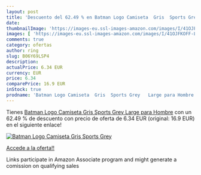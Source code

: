 ```yaml
---
layout: post
title: 'Descuento del 62.49 % en Batman Logo Camiseta  Gris  Sports Grey '
date: 
thumbnailImage: 'https://images-eu.ssl-images-amazon.com/images/I/41OJFKOFF-L._SL200_.jpg'
images: [ 'https://images-eu.ssl-images-amazon.com/images/I/41OJFKOFF-L._SL200_.jpg' ]
comments: true
category: ofertas
author: ring
slug: B06Y69LSP4
description:
actualPrice: 6.34 EUR
currency: EUR
price: 6.34
comparePrice: 16.9 EUR
inStock: true
prodname: 'Batman Logo Camiseta  Gris  Sports Grey   Large para Hombre'
---
```


Tienes [Batman Logo Camiseta  Gris  Sports Grey   Large para Hombre](https://www.amazon.es/dp/B06Y69LSP4/?tag=tolees-21) con un 62.49 % de descuento con precio de oferta de 6.34 EUR (original: 16.9 EUR) en el siguiente enlace!

[![Batman Logo Camiseta  Gris  Sports Grey ](https://images-eu.ssl-images-amazon.com/images/I/41OJFKOFF-L._SL200_.jpg)](https://www.amazon.es/dp/B06Y69LSP4/?tag=tolees-21)

[Accede a la oferta!!](https://www.amazon.es/dp/B06Y69LSP4/?tag=tolees-21)

Links participate in Amazon Associate program and might generate a comission on qualifying sales



